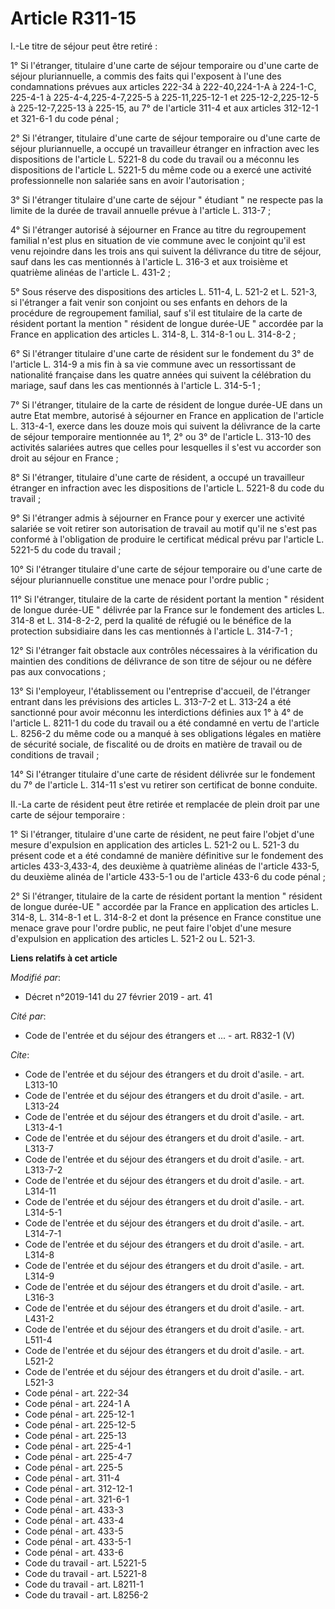 # Article R311-15

I.-Le titre de séjour peut être retiré : 

1° Si l'étranger, titulaire d'une carte de séjour temporaire ou d'une carte de séjour pluriannuelle, a commis des faits qui
l'exposent à l'une des condamnations prévues aux articles 222-34 à 222-40,224-1-A à 224-1-C, 225-4-1 à 225-4-4,225-4-7,225-5
à 225-11,225-12-1 et 225-12-2,225-12-5 à 225-12-7,225-13 à 225-15, au 7° de l'article 311-4 et aux articles 312-12-1 et
321-6-1 du code pénal ; 

2° Si l'étranger, titulaire d'une carte de séjour temporaire ou d'une carte de séjour pluriannuelle, a occupé un travailleur
étranger en infraction avec les dispositions de l'article L. 5221-8 du code du travail ou a méconnu les dispositions de
l'article L. 5221-5 du même code ou a exercé une activité professionnelle non salariée sans en avoir l'autorisation ; 

3° Si l'étranger titulaire d'une carte de séjour " étudiant " ne respecte pas la limite de la durée de travail annuelle
prévue à l'article L. 313-7 ; 

4° Si l'étranger autorisé à séjourner en France au titre du regroupement familial n'est plus en situation de vie commune avec
le conjoint qu'il est venu rejoindre dans les trois ans qui suivent la délivrance du titre de séjour, sauf dans les cas
mentionnés à l'article L. 316-3 et aux troisième et quatrième alinéas de l'article L. 431-2 ; 

5° Sous réserve des dispositions des articles L. 511-4, L. 521-2 et L. 521-3, si l'étranger a fait venir son conjoint ou ses
enfants en dehors de la procédure de regroupement familial, sauf s'il est titulaire de la carte de résident portant la
mention " résident de longue durée-UE " accordée par la France en application des articles L. 314-8, L. 314-8-1 ou L.
314-8-2 ; 

6° Si l'étranger titulaire d'une carte de résident sur le fondement du 3° de l'article L. 314-9 a mis fin à sa vie commune
avec un ressortissant de nationalité française dans les quatre années qui suivent la célébration du mariage, sauf dans les
cas mentionnés à l'article L. 314-5-1 ; 

7° Si l'étranger, titulaire de la carte de résident de longue durée-UE dans un autre Etat membre, autorisé à séjourner en
France en application de l'article L. 313-4-1, exerce dans les douze mois qui suivent la délivrance de la carte de séjour
temporaire mentionnée au 1°, 2° ou 3° de l'article L. 313-10 des activités salariées autres que celles pour lesquelles il
s'est vu accorder son droit au séjour en France ; 

8° Si l'étranger, titulaire d'une carte de résident, a occupé un travailleur étranger en infraction avec les dispositions de
l'article L. 5221-8 du code du travail ; 

9° Si l'étranger admis à séjourner en France pour y exercer une activité salariée se voit retirer son autorisation de travail
au motif qu'il ne s'est pas conformé à l'obligation de produire le certificat médical prévu par l'article L. 5221-5 du code
du travail ; 

10° Si l'étranger titulaire d'une carte de séjour temporaire ou d'une carte de séjour pluriannuelle constitue une menace pour
l'ordre public ; 

11° Si l'étranger, titulaire de la carte de résident portant la mention " résident de longue durée-UE " délivrée par la
France sur le fondement des articles L. 314-8 et L. 314-8-2-2, perd la qualité de réfugié ou le bénéfice de la protection
subsidiaire dans les cas mentionnés à l'article L. 314-7-1 ; 

12° Si l'étranger fait obstacle aux contrôles nécessaires à la vérification du maintien des conditions de délivrance de son
titre de séjour ou ne défère pas aux convocations ; 

13° Si l'employeur, l'établissement ou l'entreprise d'accueil, de l'étranger entrant dans les prévisions des articles L.
313-7-2 et L. 313-24 a été sanctionné pour avoir méconnu les interdictions définies aux 1° à 4° de l'article L. 8211-1 du
code du travail ou a été condamné en vertu de l'article L. 8256-2 du même code ou a manqué à ses obligations légales en
matière de sécurité sociale, de fiscalité ou de droits en matière de travail ou de conditions de travail ; 

14° Si l'étranger titulaire d'une carte de résident délivrée sur le fondement du 7° de l'article L. 314-11 s'est vu retirer
son certificat de bonne conduite. 

II.-La carte de résident peut être retirée et remplacée de plein droit par une carte de séjour temporaire : 

1° Si l'étranger, titulaire d'une carte de résident, ne peut faire l'objet d'une mesure d'expulsion en application des
articles L. 521-2 ou L. 521-3 du présent code et a été condamné de manière définitive sur le fondement des articles
433-3,433-4, des deuxième à quatrième alinéas de l'article 433-5, du deuxième alinéa de l'article 433-5-1 ou de l'article
433-6 du code pénal ; 

2° Si l'étranger, titulaire de la carte de résident portant la mention " résident de longue durée-UE " accordée par la France
en application des articles L. 314-8, L. 314-8-1 et L. 314-8-2 et dont la présence en France constitue une menace grave pour
l'ordre public, ne peut faire l'objet d'une mesure d'expulsion en application des articles L. 521-2 ou L. 521-3.

**Liens relatifs à cet article**

_Modifié par_:

  - Décret n°2019-141 du 27 février 2019 - art. 41

_Cité par_:

  - Code de l'entrée et du séjour des étrangers et ... - art. R832-1 (V)

_Cite_:

  - Code de l'entrée et du séjour des étrangers et du droit d'asile. - art. L313-10
  - Code de l'entrée et du séjour des étrangers et du droit d'asile. - art. L313-24
  - Code de l'entrée et du séjour des étrangers et du droit d'asile. - art. L313-4-1
  - Code de l'entrée et du séjour des étrangers et du droit d'asile. - art. L313-7
  - Code de l'entrée et du séjour des étrangers et du droit d'asile. - art. L313-7-2
  - Code de l'entrée et du séjour des étrangers et du droit d'asile. - art. L314-11
  - Code de l'entrée et du séjour des étrangers et du droit d'asile. - art. L314-5-1
  - Code de l'entrée et du séjour des étrangers et du droit d'asile. - art. L314-7-1
  - Code de l'entrée et du séjour des étrangers et du droit d'asile. - art. L314-8
  - Code de l'entrée et du séjour des étrangers et du droit d'asile. - art. L314-9
  - Code de l'entrée et du séjour des étrangers et du droit d'asile. - art. L316-3
  - Code de l'entrée et du séjour des étrangers et du droit d'asile. - art. L431-2
  - Code de l'entrée et du séjour des étrangers et du droit d'asile. - art. L511-4
  - Code de l'entrée et du séjour des étrangers et du droit d'asile. - art. L521-2
  - Code de l'entrée et du séjour des étrangers et du droit d'asile. - art. L521-3
  - Code pénal - art. 222-34
  - Code pénal - art. 224-1 A
  - Code pénal - art. 225-12-1
  - Code pénal - art. 225-12-5
  - Code pénal - art. 225-13
  - Code pénal - art. 225-4-1
  - Code pénal - art. 225-4-7
  - Code pénal - art. 225-5
  - Code pénal - art. 311-4
  - Code pénal - art. 312-12-1
  - Code pénal - art. 321-6-1
  - Code pénal - art. 433-3
  - Code pénal - art. 433-4
  - Code pénal - art. 433-5
  - Code pénal - art. 433-5-1
  - Code pénal - art. 433-6
  - Code du travail - art. L5221-5
  - Code du travail - art. L5221-8
  - Code du travail - art. L8211-1
  - Code du travail - art. L8256-2
